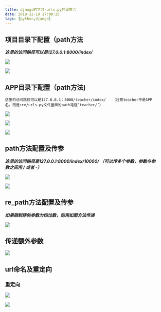 ```yaml
---
title: django的学习-urls.py的设置六
date: 2019-12-19 17:08:25
tags: [python,django]
---
```


## 项目目录下配置（path方法

***这里的访问路径可以是127.0.0.1:8000/index/***   

![](/img/2019-12-19/1.png)

![](/img/2019-12-19/2.png)

<!--more-->

##  APP目录下配置（path方法)

```
这里的访问路径可以是127.0.0.1：8000/teacher/index/   （注意teacher不是APP名，而是crm/urls.py文件里面的path路径‘teacher/’）
```



![](/img/2019-12-19/3.png)

![](/img/2019-12-19/4.png)

![](/img/2019-12-19/5.png)



## path方法配置及传参

***这里的访问路径是127.0.0.1:8000/index/10000/  （可以传多个参数，参数与参数之间用 / 或者 -）***

![](/img/2019-12-19/6.png)

![](/img/2019-12-19/7.png)

## re_path方法配置及传参

***如果限制穿的参数为四位数，则用如图方法传递***

![](/img/2019-12-19/8.png)

## 传递额外参数

![](/img/2019-12-19/9.png)

##  url命名及重定向

### 重定向

![](/img/2019-12-19/10.png)

![](/img/2019-12-19/11.png)
